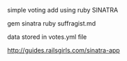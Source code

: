 simple voting add using ruby SINATRA

gem sinatra
ruby suffragist.md

data stored in votes.yml file


http://guides.railsgirls.com/sinatra-app
